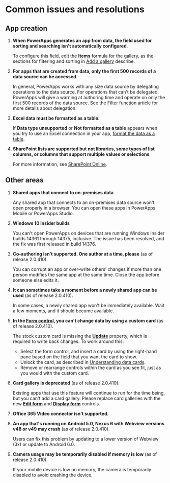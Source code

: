<properties
	pageTitle="Common issues and resolutions | Microsoft PowerApps"
	description="Read about PowerApps issues and resolutions"
	services=""
	suite="powerapps"
	documentationCenter="na"
	authors="AFTOwen"
	manager="erikre"
	editor=""
	tags=""/>

<tags
   ms.service="powerapps"
   ms.devlang="na"
   ms.topic="article"
   ms.tgt_pltfrm="na"
   ms.workload="na"
   ms.date="06/10/2016"
   ms.author="anneta"/>

# Common issues and resolutions

## App creation

1.  **When PowerApps generates an app from data, the field used for sorting and searching isn't automatically configured**.

	To configure this field, edit the **[Items](controls/properties-core.md)** formula for the gallery, as the sections for filtering and sorting in [Add a gallery](add-gallery.md) describe.

1. **For apps that are created from data, only the first 500 records of a data source can be accessed**.

	In general, PowerApps works with any size data source by delegating operations to the data source. For operations that can't be delegated, PowerApps will give a warning at authoring time and operate on only the first 500 records of the data source.  See the [Filter function](functions/function-filter-lookup.md) article for more details about delegation.  

1. **Excel data must be formatted as a table**.

	If **Data type unsupported** or **Not formatted as a table** appears when you try to use an Excel connection in your app, [format the data as a table](https://support.office.com/article/Format-an-Excel-table-6789619F-C889-495C-99C2-2F971C0E2370).

1. **SharePoint lists are supported but not libraries, some types of list columns, or columns that support multiple values or selections**.

	For more information, see [SharePoint Online](connection-sharepoint-online.md#known-issues).

## Other areas ##
1. **Shared apps that connect to on-premises data**

	Any shared app that connects to an on-premises data source won't open properly in a browser. You can open these apps in PowerApps Mobile or PowerApps Studio.

1. **Windows 10 Insider builds**

	You can't open PowerApps on devices that are running Windows Insider builds 14361 through 14375, inclusive. The issue has been resolved, and the fix was first released in build 14376.

1. **Co-authoring isn't supported. One author at a time, please** (as of release 2.0.410).

	You can corrupt an app or over-write others’ changes if more than one person modifies the same app at the same time. Close the app before someone else edits it.

1. **It can sometimes take a moment before a newly shared app can be used** (as of release 2.0.410).

	In some cases, a newly shared app won't be immediately available. Wait a few moments, and it should become available.

1. **In the [Form control](controls/control-form-detail.md), you can't change data by using a custom card** (as of release 2.0.410).

	The stock custom card is missing the **[Update](controls/control-card.md)** property, which is required to write back changes. To work around this:
	- Select the form control, and insert a card by using the right-hand pane based on the field that you want the card to show.  
	- Unlock the card, as described in [Understanding data cards](working-with-cards.md#unlock-a-card).
	- Remove or rearrange controls within the card as you see fit, just as you would with the custom card.   

1. **Card gallery is deprecated** (as of release 2.0.410).

	Existing apps that use this feature will continue to run for the time being, but you can't add a card gallery. Please replace card galleries with the new **[Edit form](controls/control-form-detail.md)** and **[Display form](controls/control-form-detail.md)** controls.

1. **Office 365 Video connector isn't supported**.

1. **An app that's running on Android 5.0, Nexus 6 with Webview versions v48 or v49 may crash** (as of release 2.0.410).

	Users can fix this problem by updating to a lower version of Webview (3x) or update to Android 6.0.

1. **Camera usage may be temporarily disabled if memory is low** (as of release 2.0.410).

	If your mobile device is low on memory, the camera is temporarily disabled to avoid crashing the device.
